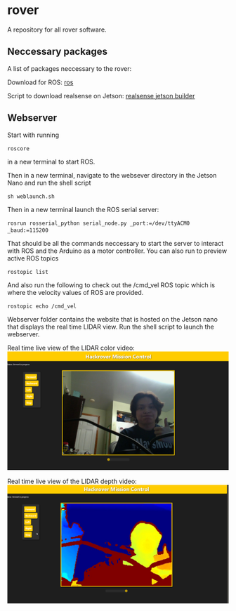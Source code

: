 # rover
A repository for all rover software.


## Neccessary packages
A list of packages neccessary to the rover:

Download for ROS: [ros](http://wiki.ros.org/ROS/Installation)

Script to download realsense on Jetson: [realsense jetson builder](https://github.com/35selim/RealSense-Jetson)


## Webserver
Start with running 
```
roscore
```
in a new terminal to start ROS.

Then in a new terminal, navigate to the websever directory in the Jetson Nano and run the shell script
```
sh weblaunch.sh
```

Then in a new terminal launch the ROS serial server:
```
rosrun rosserial_python serial_node.py _port:=/dev/ttyACM0 _baud:=115200
```
That should be all the commands neccessary to start the server to interact with ROS and the Arduino as a motor controller.
You can also run to preview active ROS topics
```
rostopic list
```
And also run the following to check out the /cmd_vel ROS topic which is where the velocity values of ROS are provided.
```
rostopic echo /cmd_vel
```
Webserver folder contains the website that is hosted on the Jetson nano that displays the real time LIDAR view. 
Run the shell script to launch the webserver.

Real time live view of the LIDAR color video:
![live view](https://github.com/HackRover/rover/blob/main/img/live%20view.png?raw=true)

Real time live view of the LIDAR depth video:
![heatmap view](https://github.com/HackRover/rover/blob/main/img/heatmap%20live%20view.png?raw=true)
